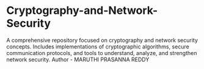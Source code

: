 # Cryptography-and-Network-Security
A comprehensive repository focused on cryptography and network security concepts. Includes implementations of cryptographic algorithms, secure communication protocols, and tools to understand, analyze, and strengthen network security.
Author - MARUTHI PRASANNA REDDY
